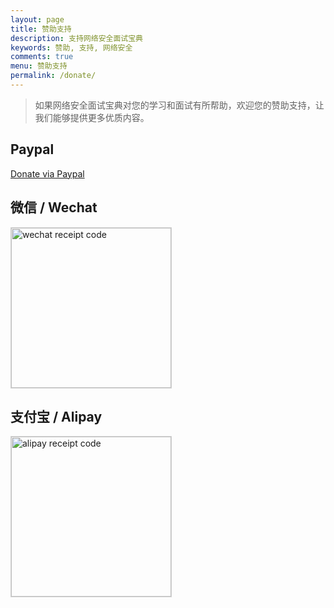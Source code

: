 ```yaml
---
layout: page
title: 赞助支持
description: 支持网络安全面试宝典
keywords: 赞助, 支持, 网络安全
comments: true
menu: 赞助支持
permalink: /donate/
---
```


> 如果网络安全面试宝典对您的学习和面试有所帮助，欢迎您的赞助支持，让我们能够提供更多优质内容。

## Paypal

[Donate via Paypal](https://paypal.me/mzlogin)

## 微信 / Wechat

<img style="width:256px;border:1px solid lightgrey;" src="{{ assets_base_url }}/assets/images/receipt-code-wechat.jpeg" alt="wechat receipt code" />

## 支付宝 / Alipay

<img style="width:256px;border:1px solid lightgrey;" src="{{ assets_base_url }}/assets/images/receipt-code-alipay.jpeg" alt="alipay receipt code" />
